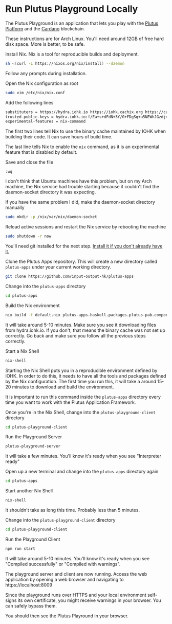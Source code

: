 # Run Plutus Playground Locally

The Plutus Playground is an application that lets you play with the [Plutus
Platform](./plutus-platform.md) and the [Cardano](./cardano.md) blockchain.

These instructions are for Arch Linux. You'll need around 12GB of free hard disk
space. More is better, to be safe.

Install Nix. Nix is a tool for reproducible builds and deployment.

```bash
sh <(curl -L https://nixos.org/nix/install) --daemon
```

Follow any prompts during installation.

Open the Nix configuration as root

```bash
sudo vim /etc/nix/nix.conf
```

Add the following lines

```bash
substituters = https://hydra.iohk.io https://iohk.cachix.org https://cache.nixos.org/
trusted-public-keys = hydra.iohk.io:f/Ea+s+dFdN+3Y/G+FDgSq+a5NEWhJGzdjvKNGv0/EQ= iohk.cachix.org-1:DpRUyj7h7V830dp/i6Nti+NEO2/nhblbov/8MW7Rqoo= cache.nixos.org-1:6NCHdD59X431o0gWypbMrAURkbJ16ZPMQFGspcDShjY=
experimental-features = nix-command
```

The first two lines tell Nix to use the binary cache maintained by IOHK when
building their code. It can save hours of build time.

The last line tells Nix to enable the `nix` command, as it is an experimental
feature that is disabled by default.

Save and close the file

```
:wq
```

I don't think that Ubuntu machines have this problem, but on my Arch machine,
the Nix service had trouble starting because it couldn't find the daemon-socket
directory it was expecting.

If you have the same problem I did, make the daemon-socket directory manually

```bash
sudo mkdir -p /nix/var/nix/daemon-socket
```

Reload active sessions and restart the Nix service by rebooting the machine

```bash
sudo shutdown -r now
```

You'll need git installed for the next step. [Install it if you don't already
have it.](./install-git.md)

Clone the Plutus Apps repository. This will create a new directory called
`plutus-apps` under your current working directory. 

```bash
git clone https://github.com/input-output-hk/plutus-apps
```

Change into the `plutus-apps` directory

```bash
cd plutus-apps
```

Build the Nix environment

```bash
nix build -f default.nix plutus-apps.haskell.packages.plutus-pab.components.library
```

It will take around 5-10 minutes. Make sure you see it downloading files from
hydra.iohk.io. If you don't, that means the binary cache was not set up
correctly. Go back and make sure you follow all the previous steps correctly.

Start a Nix Shell

```bash
nix-shell
```

Starting the Nix Shell puts you in a reproducible environment defined by IOHK.
In order to do this, it needs to have all the tools and packages defined by the
Nix configuration. The first time you run this, it will take a around 15-20
minutes to download and build the environment.

It is important to run this command inside the `plutus-apps` directory every
time you want to work with the Plutus Application Framework.

Once you're in the Nix Shell, change into the `plutus-playground-client`
directory

```bash
cd plutus-playground-client
```

Run the Playground Server

```bash
plutus-playground-server
```

It will take a few minutes. You'll know it's ready when you see "Interpreter
ready"

Open up a new terminal and change into the `plutus-apps` directory again

```bash
cd plutus-apps
```

Start another Nix Shell

```bash
nix-shell
```

It shouldn't take as long this time. Probably less than 5 minutes.

Change into the `plutus-playground-client` directory

```bash
cd plutus-playground-client
```

Run the Playground Client

```bash
npm run start
```

It will take around 5-10 minutes. You'll know it's ready when you see "Compiled
successfully" or "Compiled with warnings".

The playground server and client are now running. Access the web application by
opening a web browser and navigating to https://localhost:8009

Since the playground runs over HTTPS and your local environment self-signs its
own certificate, you might receive warnings in your browser. You can safely
bypass them.

You should then see the Plutus Playround in your browser.
